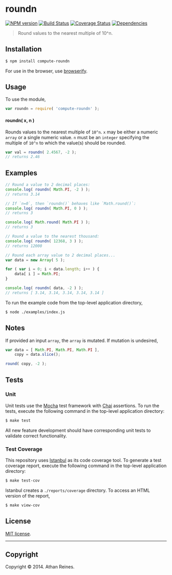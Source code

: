 roundn
===
[![NPM version][npm-image]][npm-url] [![Build Status][travis-image]][travis-url] [![Coverage Status][coveralls-image]][coveralls-url] [![Dependencies][dependencies-image]][dependencies-url]

> Round values to the nearest multiple of 10^n.


## Installation

``` bash
$ npm install compute-roundn
```

For use in the browser, use [browserify](https://github.com/substack/node-browserify).


## Usage

To use the module,

``` javascript
var roundn = require( 'compute-roundn' );
```

#### roundn( x, n )

Rounds values to the nearest multiple of `10^n`. `x` may be either a numeric `array` or a single numeric value. `n` must be an `integer` specifying the multiple of `10^n` to which the value(s) should be rounded.

``` javascript
var val = roundn( 2.4567, -2 );
// returns 2.46
```


## Examples

``` javascript
// Round a value to 2 decimal places:
console.log( roundn( Math.PI, -2 ) );
// returns 3.14

// If `n=0`, then `roundn()` behaves like `Math.round()`:
console.log( roundn( Math.PI, 0 ) );
// returns 3

console.log( Math.round( Math.PI ) );
// returns 3

// Round a value to the nearest thousand:
console.log( roundn( 12368, 3 ) );
// returns 12000

// Round each array value to 2 decimal places...
var data = new Array( 5 );

for ( var i = 0; i < data.length; i++ ) {
	data[ i ] = Math.PI;
}

console.log( roundn( data, -2 ) );
// returns [ 3.14, 3.14, 3.14, 3.14, 3.14 ]
```

To run the example code from the top-level application directory,

``` bash
$ node ./examples/index.js
```


## Notes

If provided an input `array`, the `array` is mutated. If mutation is undesired,

``` javascript
var data = [ Math.PI, Math.PI, Math.PI ],
	copy = data.slice();

round( copy, -2 );
```


## Tests

### Unit

Unit tests use the [Mocha](http://visionmedia.github.io/mocha) test framework with [Chai](http://chaijs.com) assertions. To run the tests, execute the following command in the top-level application directory:

``` bash
$ make test
```

All new feature development should have corresponding unit tests to validate correct functionality.


### Test Coverage

This repository uses [Istanbul](https://github.com/gotwarlost/istanbul) as its code coverage tool. To generate a test coverage report, execute the following command in the top-level application directory:

``` bash
$ make test-cov
```

Istanbul creates a `./reports/coverage` directory. To access an HTML version of the report,

``` bash
$ make view-cov
```


## License

[MIT license](http://opensource.org/licenses/MIT). 


---
## Copyright

Copyright &copy; 2014. Athan Reines.


[npm-image]: http://img.shields.io/npm/v/compute-roundn.svg
[npm-url]: https://npmjs.org/package/compute-roundn

[travis-image]: http://img.shields.io/travis/compute-io/roundn/master.svg
[travis-url]: https://travis-ci.org/compute-io/roundn

[coveralls-image]: https://img.shields.io/coveralls/compute-io/roundn/master.svg
[coveralls-url]: https://coveralls.io/r/compute-io/roundn?branch=master

[dependencies-image]: http://img.shields.io/david/compute-io/roundn.svg
[dependencies-url]: https://david-dm.org/compute-io/roundn

[dev-dependencies-image]: http://img.shields.io/david/dev/compute-io/roundn.svg
[dev-dependencies-url]: https://david-dm.org/dev/compute-io/roundn

[github-issues-image]: http://img.shields.io/github/issues/compute-io/roundn.svg
[github-issues-url]: https://github.com/compute-io/roundn/issues